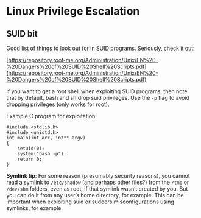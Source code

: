 # Linux Privilege Escalation

## SUID bit

Good list of things to look out for in SUID programs. Seriously, check it out:

[https://repository.root-me.org/Administration/Unix/EN%20-%20Dangers%20of%20SUID%20Shell%20Scripts.pdf](https://repository.root-me.org/Administration/Unix/EN%20-%20Dangers%20of%20SUID%20Shell%20Scripts.pdf)

If you want to get a root shell when exploiting SUID programs, then note that by default, bash and sh drop suid privileges. Use the `-p` flag to avoid dropping privileges (only works for root).

Example C program for exploitation:

```
#include <stdlib.h>
#include <unistd.h>
int main(int arc, int** argv)
{
    setuid(0);
    system("bash -p");
    return 0;
}
```

**Symlink tip**: For some reason (presumably security reasons), you cannot read a symlink to `/etc/shadow` (and perhaps other files?) from the `/tmp` or `/dev/shm` folders, even as root, if that symlink wasn’t created by you. But you can do it from any user’s home directory, for example. This can be important when exploiting suid or sudoers misconfigurations using symlinks, for example.

